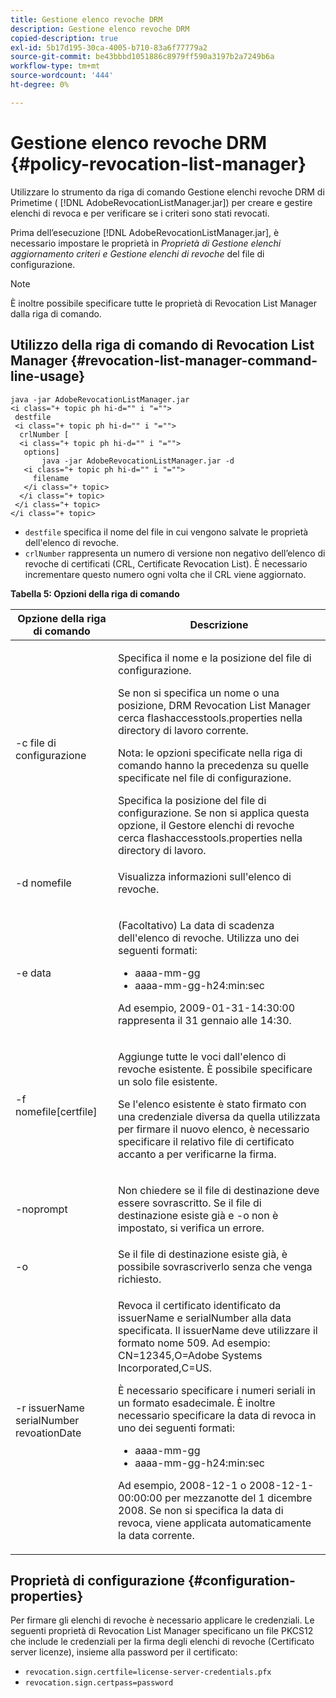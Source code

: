 ```yaml
---
title: Gestione elenco revoche DRM
description: Gestione elenco revoche DRM
copied-description: true
exl-id: 5b17d195-30ca-4005-b710-83a6f77779a2
source-git-commit: be43bbbd1051886c8979ff590a3197b2a7249b6a
workflow-type: tm+mt
source-wordcount: '444'
ht-degree: 0%

---
```


# Gestione elenco revoche DRM {#policy-revocation-list-manager}

Utilizzare lo strumento da riga di comando Gestione elenchi revoche DRM di Primetime ( [!DNL AdobeRevocationListManager.jar]) per creare e gestire elenchi di revoca e per verificare se i criteri sono stati revocati.

Prima dell’esecuzione [!DNL AdobeRevocationListManager.jar], è necessario impostare le proprietà in *Proprietà di Gestione elenchi aggiornamento criteri e Gestione elenchi di revoche* del file di configurazione.

>[!NOTE]
>
>È inoltre possibile specificare tutte le proprietà di Revocation List Manager dalla riga di comando.

## Utilizzo della riga di comando di Revocation List Manager {#revocation-list-manager-command-line-usage}

```
java -jar AdobeRevocationListManager.jar 
<i class="+ topic ph hi-d="" i "="">
 destfile 
 <i class="+ topic ph hi-d="" i "="">
  crlNumber [
  <i class="+ topic ph hi-d="" i "="">
   options] 
       java -jar AdobeRevocationListManager.jar -d 
   <i class="+ topic ph hi-d="" i "="">
     filename
   </i class="+ topic>
  </i class="+ topic>
 </i class="+ topic>
</i class="+ topic>
```

* `destfile` specifica il nome del file in cui vengono salvate le proprietà dell&#39;elenco di revoche.
* `crlNumber` rappresenta un numero di versione non negativo dell’elenco di revoche di certificati (CRL, Certificate Revocation List). È necessario incrementare questo numero ogni volta che il CRL viene aggiornato.

**Tabella 5: Opzioni della riga di comando**

<table frame="all" colsep="1" rowsep="1" class="+ topic/table adobe-d/table " id="table_a3y_wqy_n4">  
 <thead class="- topic/thead "> 
  <tr rowsep="1" class="- topic/row "> 
   <th colname="1" class="- topic/entry entry"> Opzione della riga di comando </th> 
   <th colname="2" class="- topic/entry entry"> Descrizione </th> 
  </tr> 
 </thead>
 <tbody class="- topic/tbody "> 
  <tr rowsep="1" class="- topic/row "> 
   <td colname="1" class="- topic/entry "><span class="+ topic/ph pr-d/codeph codeph">-c file di configurazione</span> </td> 
   <td colname="2" class="- topic/entry "><p class="- topic/p ">Specifica il nome e la posizione del file di configurazione. </p><p class="- topic/p ">Se non si specifica un nome o una posizione, DRM Revocation List Manager cerca <span class="filepath"> flashaccesstools.properties</span> nella directory di lavoro corrente. </p><p>Nota: le opzioni specificate nella riga di comando hanno la precedenza su quelle specificate nel file di configurazione. </p>Specifica la posizione del file di configurazione. Se non si applica questa opzione, il Gestore elenchi di revoche cerca <span class="filepath"> flashaccesstools.properties</span> nella directory di lavoro. </td> 
  </tr> 
  <tr rowsep="1" class="- topic/row "> 
   <td colname="1" class="- topic/entry "><span class="+ topic/ph pr-d/codeph codeph">-d nomefile</span> </td> 
   <td colname="2" class="- topic/entry "> <p class="- topic/p ">Visualizza informazioni sull'elenco di revoche. </p> </td> 
  </tr> 
  <tr rowsep="1" class="- topic/row "> 
   <td colname="1" class="- topic/entry "><span class="+ topic/ph pr-d/codeph codeph">-e data</span> </td> 
   <td colname="2" class="- topic/entry "> <p class="- topic/p ">(Facoltativo) La data di scadenza dell'elenco di revoche. Utilizza uno dei seguenti formati: 
     <ul id="ul_2C89F8183C3647C593CB67576D9DED07"> 
      <li id="li_A866F6CBCB464193A119A6609C8F3B2A"><span class="+ topic/ph pr-d/codeph codeph">aaaa-mm-gg</span> </li> 
      <li id="li_B5F9F6C995E64464838DDE447848F707"><span class="+ topic/ph pr-d/codeph codeph">aaaa-mm-gg-h24:min:sec</span> </li> 
     </ul>Ad esempio, 2009-01-31-14:30:00 rappresenta il 31 gennaio alle 14:30. </p> </td> 
  </tr> 
  <tr rowsep="1" class="- topic/row "> 
   <td colname="1" class="- topic/entry "><span class="codeph">-f nomefile[certfile]</span> </td> 
   <td colname="2" class="- topic/entry "> <p>Aggiunge tutte le voci dall'elenco di revoche esistente. È possibile specificare un solo file esistente. </p> <p class="- topic/p ">Se l'elenco esistente è stato firmato con una credenziale diversa da quella utilizzata per firmare il nuovo elenco, è necessario specificare il relativo file di certificato accanto a per verificarne la firma. </p> </td> 
  </tr> 
  <tr rowsep="1" class="- topic/row "> 
   <td colname="1" class="- topic/entry "><span class="codeph"> -noprompt</span> </td> 
   <td colname="2" class="- topic/entry "> <p class="- topic/p ">Non chiedere se il file di destinazione deve essere sovrascritto. Se il file di destinazione esiste già e <span class="codeph"> -o</span> non è impostato, si verifica un errore. </p> </td> 
  </tr> 
  <tr rowsep="1" class="- topic/row "> 
   <td colname="1" class="- topic/entry "><span class="codeph"> -o</span> </td> 
   <td colname="2" class="- topic/entry "> Se il file di destinazione esiste già, è possibile sovrascriverlo senza che venga richiesto. </td> 
  </tr> 
  <tr rowsep="0" class="- topic/row "> 
   <td colname="1" class="- topic/entry "><span class="codeph">-r issuerName serialNumber revoationDate</span> </td> 
   <td colname="2" class="- topic/entry "> <p class="- topic/p ">Revoca il certificato identificato da <span class="codeph"> issuerName</span> e <span class="codeph"> serialNumber</span> alla data specificata. Il <span class="codeph"> issuerName</span> deve utilizzare il formato nome 509. Ad esempio: <span class="codeph"> CN=12345,O=Adobe Systems Incorporated,C=US</span>. </p> <p>È necessario specificare i numeri seriali in un formato esadecimale. È inoltre necessario specificare la data di revoca in uno dei seguenti formati: 
     <ul id="ul_1524FBC6818248F3A2B271243E649400"> 
      <li id="li_BC618EA2332D42A59B1B5434CAFFD2AF"><span class="+ topic/ph pr-d/codeph codeph">aaaa-mm-gg</span> </li> 
      <li id="li_97F77810D20C4CF2944EFCFF5DFAE467"><span class="+ topic/ph pr-d/codeph codeph">aaaa-mm-gg-h24:min:sec</span> </li> 
     </ul>Ad esempio, 2008-12-1 o 2008-12-1-00:00:00 per mezzanotte del 1 dicembre 2008. Se non si specifica la data di revoca, viene applicata automaticamente la data corrente. </p> </td> 
  </tr> 
 </tbody> 
</table>

## Proprietà di configurazione {#configuration-properties}

Per firmare gli elenchi di revoche è necessario applicare le credenziali. Le seguenti proprietà di Revocation List Manager specificano un file PKCS12 che include le credenziali per la firma degli elenchi di revoche (Certificato server licenze), insieme alla password per il certificato:

* `revocation.sign.certfile=license-server-credentials.pfx`
* `revocation.sign.certpass=password`
